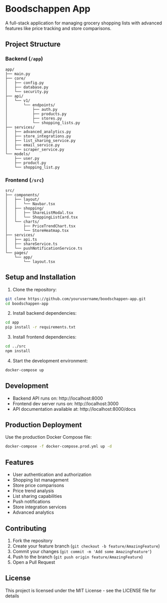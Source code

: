# Boodschappen App

A full-stack application for managing grocery shopping lists with advanced features like price tracking and store comparisons.

## Project Structure

### Backend (`/app`)
```
app/
├── main.py
├── core/
│   ├── config.py
│   ├── database.py
│   └── security.py
├── api/
│   └── v1/
│       └── endpoints/
│           ├── auth.py
│           ├── products.py
│           ├── stores.py
│           └── shopping_lists.py
├── services/
│   ├── advanced_analytics.py
│   ├── store_integrations.py
│   ├── list_sharing_service.py
│   ├── email_service.py
│   └── scraper_service.py
└── models/
    ├── user.py
    ├── product.py
    └── shopping_list.py
```

### Frontend (`/src`)
```
src/
├── components/
│   ├── layout/
│   │   └── Navbar.tsx
│   ├── shopping/
│   │   ├── ShareListModal.tsx
│   │   └── ShoppingListCard.tsx
│   └── charts/
│       ├── PriceTrendChart.tsx
│       └── StoreHeatmap.tsx
├── services/
│   ├── api.ts
│   ├── shareService.ts
│   └── pushNotificationService.ts
└── pages/
    └── app/
        └── layout.tsx
```

## Setup and Installation

1. Clone the repository:
```bash
git clone https://github.com/yourusername/boodschappen-app.git
cd boodschappen-app
```

2. Install backend dependencies:
```bash
cd app
pip install -r requirements.txt
```

3. Install frontend dependencies:
```bash
cd ../src
npm install
```

4. Start the development environment:
```bash
docker-compose up
```

## Development

- Backend API runs on: http://localhost:8000
- Frontend dev server runs on: http://localhost:3000
- API documentation available at: http://localhost:8000/docs

## Production Deployment

Use the production Docker Compose file:
```bash
docker-compose -f docker-compose.prod.yml up -d
```

## Features

- User authentication and authorization
- Shopping list management
- Store price comparisons
- Price trend analysis
- List sharing capabilities
- Push notifications
- Store integration services
- Advanced analytics

## Contributing

1. Fork the repository
2. Create your feature branch (`git checkout -b feature/AmazingFeature`)
3. Commit your changes (`git commit -m 'Add some AmazingFeature'`)
4. Push to the branch (`git push origin feature/AmazingFeature`)
5. Open a Pull Request

## License

This project is licensed under the MIT License - see the LICENSE file for details